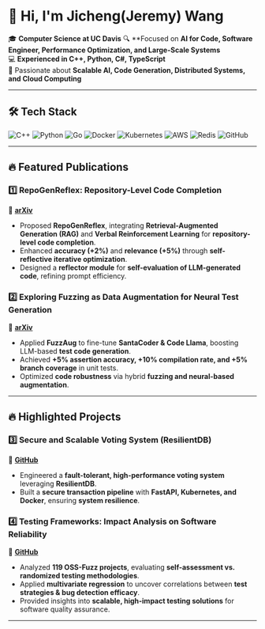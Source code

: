 # 👋 Hi, I'm Jicheng(Jeremy)  Wang 

🎓 **Computer Science at UC Davis**
🔍 **Focused on **AI for Code, Software Engineer, Performance Optimization, and Large-Scale Systems**  
💻 **Experienced in C++, Python, C#, TypeScript**  
🚀 Passionate about **Scalable AI, Code Generation, Distributed Systems, and Cloud Computing**  

---

## 🛠 Tech Stack
![C++](https://img.shields.io/badge/-C++-00599C?style=flat&logo=c%2B%2B&logoColor=white)
![Python](https://img.shields.io/badge/-Python-3776AB?style=flat&logo=python&logoColor=white)
![Go](https://img.shields.io/badge/-Go-00ADD8?style=flat&logo=go&logoColor=white)
![Docker](https://img.shields.io/badge/-Docker-2496ED?style=flat&logo=docker&logoColor=white)
![Kubernetes](https://img.shields.io/badge/-Kubernetes-326CE5?style=flat&logo=kubernetes&logoColor=white)
![AWS](https://img.shields.io/badge/-AWS-FF9900?style=flat&logo=amazonaws&logoColor=white)
![Redis](https://img.shields.io/badge/-Redis-DC382D?style=flat&logo=redis&logoColor=white)
![GitHub](https://img.shields.io/badge/-GitHub-181717?style=flat&logo=github&logoColor=white)

---

## 🔥 **Featured Publications**
### **1️⃣ RepoGenReflex: Repository-Level Code Completion**  
📜 **[arXiv](https://arxiv.org/abs/2409.13122)**  
- Proposed **RepoGenReflex**, integrating **Retrieval-Augmented Generation (RAG)** and **Verbal Reinforcement Learning** for **repository-level code completion**.  
- Enhanced **accuracy (+2%)** and **relevance (+5%)** through **self-reflective iterative optimization**.  
- Designed a **reflector module** for **self-evaluation of LLM-generated code**, refining prompt efficiency.  

### **2️⃣ Exploring Fuzzing as Data Augmentation for Neural Test Generation**  
📜 **[arXiv](https://arxiv.org/abs/2406.08665)**  
- Applied **FuzzAug** to fine-tune **SantaCoder & Code Llama**, boosting LLM-based **test code generation**.  
- Achieved **+5% assertion accuracy, +10% compilation rate, and +5% branch coverage** in unit tests.  
- Optimized **code robustness** via hybrid **fuzzing and neural-based augmentation**.  

---

## 🔥 **Highlighted Projects**  
### **3️⃣ Secure and Scalable Voting System (ResilientDB)**  
🔗 **[GitHub](https://github.com/your-repo-secure-voting)**  
- Engineered a **fault-tolerant, high-performance voting system** leveraging **ResilientDB**.  
- Built a **secure transaction pipeline** with **FastAPI, Kubernetes, and Docker**, ensuring **system resilience**.  

### **4️⃣ Testing Frameworks: Impact Analysis on Software Reliability**  
🔗 **[GitHub](https://github.com/your-repo-testing-frameworks)**  
- Analyzed **119 OSS-Fuzz projects**, evaluating **self-assessment vs. randomized testing methodologies**.  
- Applied **multivariate regression** to uncover correlations between **test strategies & bug detection efficacy**.  
- Provided insights into **scalable, high-impact testing solutions** for software quality assurance.  

---
